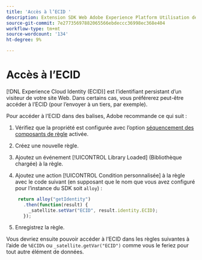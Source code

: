 ```yaml
---
title: 'Accès à l’ECID '
description: Extension SDK Web Adobe Experience Platform Utilisation de l’ECID dans les balises
source-git-commit: 7e27735697882065566ebdeccc36998ec368e404
workflow-type: tm+mt
source-wordcount: '134'
ht-degree: 9%

---
```



# Accès à l’ECID

[!DNL Experience Cloud Identity (ECID)] est l’identifiant persistant d’un visiteur de votre site Web. Dans certains cas, vous préférerez peut-être accéder à l’ECID (pour l’envoyer à un tiers, par exemple).

Pour accéder à l’ECID dans des balises, Adobe recommande ce qui suit :

1. Vérifiez que la propriété est configurée avec l’option [séquencement des composants de règle](https://experienceleague.adobe.com/docs/launch/using/ui/rules.html?lang=en#rule-component-sequencing) activée.
1. Créez une nouvelle règle.
1. Ajoutez un événement [!UICONTROL Library Loaded] (Bibliothèque chargée) à la règle.
1. Ajoutez une action [!UICONTROL Condition personnalisée] à la règle avec le code suivant (en supposant que le nom que vous avez configuré pour l’instance du SDK soit `alloy`) :

   ```javascript
    return alloy("getIdentity")
      .then(function(result) {
        _satellite.setVar("ECID", result.identity.ECID);
      });
   ```

1. Enregistrez la règle.

Vous devriez ensuite pouvoir accéder à l’ECID dans les règles suivantes à l’aide de `%ECID%` ou `_satellite.getVar("ECID")` comme vous le feriez pour tout autre élément de données.
